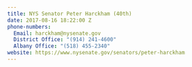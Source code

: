 ```yaml
---
title: NYS Senator Peter Harckham (40th)
date: 2017-08-16 18:22:00 Z
phone-numbers:
  Email: harckham@nysenate.gov
  District Office: "(914) 241-4600"
  Albany Office: "(518) 455-2340"
website: https://www.nysenate.gov/senators/peter-harckham
---
```


